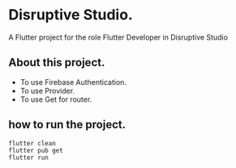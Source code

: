 # Disruptive Studio.

A Flutter project for the role Flutter Developer in Disruptive Studio

## About this project.

- To use Firebase Authentication.
- To use Provider.
- To use Get for router.

## how to run the project.

```shell
flutter clean
flutter pub get
flutter run
```
